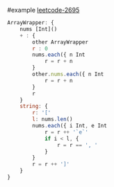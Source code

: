 #example
[leetcode-2695](https://leetcode.com/problems/array-wrapper/)

```js
ArrayWrapper: {
    nums [Int]()
    + : {
        other ArrayWrapper
        r : 0 
        nums.each({ n Int 
            r = r + n
        }
        other.nums.each({ n Int 
            r = r + n
        }
        r
    }
    string: {
        r: '['
        l: nums.len()
        nums.each({ i Int, e Int
            r = r ++ '`e`'
            if i < l, { 
                r = r == ', '
            }
        }
        r = r ++ ']'
    }
}
```
